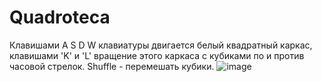 # Quadroteca
Клавишами A S D W клавиатуры двигается белый квадратный каркас,
клавишами 'K' и 'L' вращение этого каркаса с кубиками по и против часовой стрелок.
Shuffle - перемешать кубики.
![image](https://user-images.githubusercontent.com/55750592/224912311-1691268a-0d3a-4e5d-8fbe-788c1ca26dca.png)
